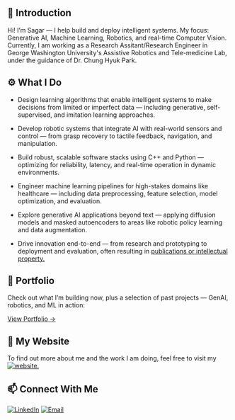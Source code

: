## 👋 Introduction

<!--
**ssharm631/ssharm631** is a ✨ _special_ ✨ repository because its `README.md` (this file) appears on your GitHub profile.

Here are some ideas to get you started:

- 🔭 I’m currently working on ...
- 🌱 I’m currently learning ...
- 👯 I’m looking to collaborate on ...
- 🤔 I’m looking for help with ...
- 💬 Ask me about ...
- 📫 How to reach me: ...
- 😄 Pronouns: ...
- ⚡ Fun fact: ...
--> 
Hi! I’m Sagar — I help build and deploy intelligent systems. My focus: Generative AI, Machine Learning, Robotics, and real-time Computer Vision. Currently, I am working as a Research Assitant/Research Engineer in George Washington University's Assistive Robotics and Tele-medicine Lab, under the guidance of Dr. Chung Hyuk Park.

## ⚙️ What I Do

- Design learning algorithms that enable intelligent systems to make decisions from limited or imperfect data — including generative, self-supervised, and imitation learning approaches.

- Develop robotic systems that integrate AI with real-world sensors and control — from grasp recovery to tactile feedback, navigation, and manipulation.

- Build robust, scalable software stacks using C++ and Python — optimizing for reliability, latency, and real-time operation in dynamic environments.

- Engineer machine learning pipelines for high-stakes domains like healthcare — including data preprocessing, feature selection, model optimization, and evaluation.

- Explore generative AI applications beyond text — applying diffusion models and masked autoencoders to areas like robotic policy learning and data augmentation.

- Drive innovation end-to-end — from research and prototyping to deployment and evaluation, often resulting in [publications or intellectual property.](https://www.ssharma.ai/patents-and-publications)

## 🔧 Portfolio

Check out what I’m building now, plus a selection of past projects — GenAI, robotics, and ML in action:

[View Portfolio ->](https://www.ssharma.ai/portfolio)

## 💬 My Website

To find out more about me and the work I am doing, feel free to visit my [![website.](https://img.shields.io/badge/Website-Visit-lightgrey?logo=google-chrome)](https://www.ssharma.ai)

## 📫 Connect With Me

[![LinkedIn](https://img.shields.io/badge/LinkedIn-Connect-blue?logo=linkedin)](https://www.linkedin.com/in/sagar-sharma-bme/)
[![Email](https://img.shields.io/badge/Email-Send-green?logo=gmail)](mailto:ssharm631@gmail.com)



